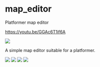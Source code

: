 # map_editor
Platformer map editor

https://youtu.be/GGAc6T1if6A

<img src="https://i0.wp.com/pythonprogramming.altervista.org/wp-content/uploads/2020/09/flash16.png?resize=768%2C532&ssl=1" />

A simple map editor suitable for a platformer.

<img src="https://i1.wp.com/pythonprogramming.altervista.org/wp-content/uploads/2020/09/map4.png?ssl=1" />

<img src="https://i1.wp.com/pythonprogramming.altervista.org/wp-content/uploads/2020/09/map6.png?w=928&ssl=1" />

<img src="https://i2.wp.com/pythonprogramming.altervista.org/wp-content/uploads/2020/09/cover2-2.png?w=928&ssl=1" />

<img src="https://i0.wp.com/pythonprogramming.altervista.org/wp-content/uploads/2020/09/cover_1_3.png?w=928&ssl=1" />
